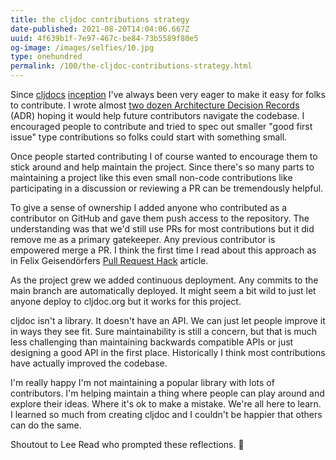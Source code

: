```yaml
---
title: the cljdoc contributions strategy
date-published: 2021-08-20T14:04:06.667Z
uuid: 4f639b1f-7e97-467c-be84-73b5589f80e5
og-image: /images/selfies/10.jpg
type: onehundred
permalink: /100/the-cljdoc-contributions-strategy.html
---
```

Since [cljdocs](https://martinklepsch.org/100/cljdoc-origins-1-n.html) [inception](https://martinklepsch.org/100/cljdoc-origins-2-n.html) I've always been very eager to make it easy for folks to contribute. I wrote almost [two dozen Architecture Decision Records](https://github.com/cljdoc/cljdoc/tree/master/doc/adr) (ADR) hoping it would help future contributors navigate the codebase. I encouraged people to contribute and tried to spec out smaller "good first issue" type contributions so folks could start with something small. 

Once people started contributing I of course wanted to encourage them to stick around and help maintain the project. Since there's so many parts to maintaining a project like this even small non-code contributions like participating in a discussion or reviewing a PR can be tremendously helpful. 

To give a sense of ownership I added anyone who contributed as a contributor on GitHub and gave them push access to the repository. The understanding was that we'd still use PRs for most contributions but it did remove me as a primary gatekeeper. Any previous contributor is empowered merge a PR. I think the first time I read about this approach as in Felix Geisendörfers [Pull Request Hack](https://felixge.de/2013/03/11/the-pull-request-hack/) article. 

As the project grew we added continuous deployment. Any commits to the main branch are automatically deployed. It might seem a bit wild to just let anyone deploy to cljdoc.org but it works for this project.

cljdoc isn't a library. It doesn't have an API. We can just let people improve it in ways they see fit. Sure maintainability is still a concern, but that is much less challenging than maintaining backwards compatible APIs or just designing a good API in the first place. Historically I think most contributions have actually improved the codebase.

I'm really happy I'm not maintaining a popular library with lots of contributors. I'm helping maintain a thing where people can play around and explore their ideas. Where it's ok to make a mistake. We're all here to learn. I learned so much from creating cljdoc and I couldn't be happier that others can do the same. 

Shoutout to Lee Read who prompted these reflections. 🙌
